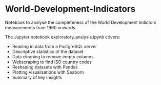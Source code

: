 # World-Development-Indicators

Notebook to analyse the completeness of the World Development Indictors measurements from 1960 onwards.

The Jupyter notebook exploratory_analysis.ipynb covers:
- Reading in data from a PostgreSQL server
- Descriptive statistics of the dataset
- Data cleaning to remove empty columns
- Webscraping to find ISO country codes
- Reshaping datasets with Pandas
- Plotting visualisations with Seaborn
- Summary of key insights
